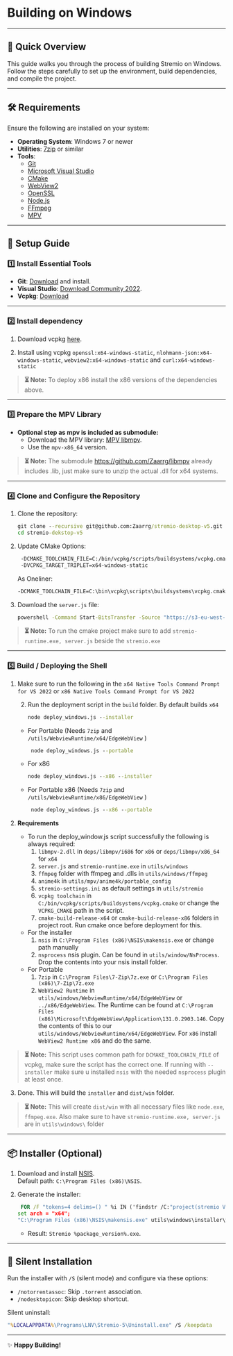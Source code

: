 
# Building on Windows

---

## 🚀 Quick Overview

This guide walks you through the process of building Stremio on Windows. Follow the steps carefully to set up the environment, build dependencies, and compile the project.

---

## 🛠️ Requirements

Ensure the following are installed on your system:

- **Operating System**: Windows 7 or newer
- **Utilities**: [7zip](https://www.7-zip.org/) or similar
- **Tools**:
    - [Git](https://git-scm.com/download/win)
    - [Microsoft Visual Studio](https://visualstudio.microsoft.com/)
    - [CMake](https://cmake.org/)
    - [WebView2](https://developer.microsoft.com/de-de/microsoft-edge/webview2/?ch=1&form=MA13LH)
    - [OpenSSL](https://slproweb.com/products/Win32OpenSSL.html)
    - [Node.js](https://nodejs.org/)
    - [FFmpeg](https://ffmpeg.org/download.html)
    - [MPV](https://sourceforge.net/projects/mpv-player-windows/)

---

## 📂 Setup Guide

### 1️⃣ **Install Essential Tools**
- **Git**: [Download](https://git-scm.com/download/win) and install.
- **Visual Studio**: [Download Community 2022](https://visualstudio.microsoft.com/de/downloads/).
- **Vcpkg**: [Download](https://github.com/microsoft/vcpkg)

---

### 2️⃣ **Install dependency**


1. Download vcpkg [here](https://github.com/microsoft/vcpkg).

2. Install using vcpkg ``openssl:x64-windows-static``, ``nlohmann-json:x64-windows-static``, ``webview2:x64-windows-static`` and ``curl:x64-windows-static``

> **⏳ Note:** To deploy x86 install the x86 versions of the dependencies above.


---

### 3️⃣ **Prepare the MPV Library**

- **Optional step as mpv is included as submodule:**
  - Download the MPV library: [MPV libmpv](https://sourceforge.net/projects/mpv-player-windows/files/libmpv/).
  - Use the `mpv-x86_64` version.
> **⏳ Note:** The submodule https://github.com/Zaarrg/libmpv already includes .lib, just make sure to unzip the actual .dll for x64 systems.
---

### 4️⃣ **Clone and Configure the Repository**

1. Clone the repository:
   ```cmd
   git clone --recursive git@github.com:Zaarrg/stremio-desktop-v5.git
   cd stremio-dekstop-v5
   ```
2. Update CMake Options:
   ```cmd
    -DCMAKE_TOOLCHAIN_FILE=C:/bin/vcpkg/scripts/buildsystems/vcpkg.cmake 
    -DVCPKG_TARGET_TRIPLET=x64-windows-static
   ```
   As Oneliner:
    ```cmd
   -DCMAKE_TOOLCHAIN_FILE=C:\bin\vcpkg\scripts\buildsystems\vcpkg.cmake -DVCPKG_TARGET_TRIPLET=x64-windows-static
   ```
3. Download the `server.js` file:
   ```cmd
   powershell -Command Start-BitsTransfer -Source "https://s3-eu-west-1.amazonaws.com/stremio-artifacts/four/v%package_version%/server.js" -Destination server.js
   ```

> **⏳ Note:** To run the cmake project make sure to add `stremio-runtime.exe, server.js` beside the `stremio.exe`

---

### 5️⃣ **Build / Deploying the Shell**

1. Make sure to run the following in the `x64 Native Tools Command Prompt for VS 2022` or `x86 Native Tools Command Prompt for VS 2022`

   2. Run the deployment script in the ``build`` folder. By default builds ``x64``
      ```cmd
      node deploy_windows.js --installer
      ```
   - For Portable (Needs ``7zip`` and ``/utils/WebviewRuntime/x64/EdgeWebView`` )
     ```cmd
      node deploy_windows.js --portable
      ```
   
   - For x86
     ```cmd
     node deploy_windows.js --x86 --installer
     ```
   - For Portable x86 (Needs ``7zip`` and ``/utils/WebviewRuntime/x86/EdgeWebView`` )
     ```cmd
      node deploy_windows.js --x86 --portable
      ```

2. **Requirements**
   - To run the deploy_window.js script successfully the following is always required:
     1. ``libmpv-2.dll`` in ``deps/libmpv/i686`` for ``x86`` or ``deps/libmpv/x86_64`` for ``x64``
     2. ``server.js`` and ``stremio-runtime.exe`` in ``utils/windows``
     3. ``ffmpeg`` folder with ffmpeg and .dlls in ``utils/windows/ffmpeg``
     4. ``anime4k``  in ``utils/mpv/anime4k/portable_config``
     5. ``stremio-settings.ini`` as default settings in ``utils/stremio``
     6. ```vcpkg toolchain``` in `C:/bin/vcpkg/scripts/buildsystems/vcpkg.cmake` or change the `VCPKG_CMAKE` path in the script.
     7. ``cmake-build-release-x64`` or ``cmake-build-release-x86`` folders in project root. Run cmake once before deployment for this.
   - For the installer
     1. ``nsis`` in ``C:\Program Files (x86)\NSIS\makensis.exe`` or change path manually
     2. ``nsprocess`` nsis plugin. Can be found in ``utils/window/NsProcess``. Drop the contents into your nsis install folder.
   - For Portable
     1. ``7zip`` in ``C:\Program Files\7-Zip\7z.exe`` or ``C:\Program Files (x86)\7-Zip\7z.exe``
     2. ``WebView2 Runtime`` in ``utils/windows/WebviewRuntime/x64/EdgeWebView`` or ``../x86/EdgeWebView``. The Runtime can be found at ``C:\Program Files (x86)\Microsoft\EdgeWebView\Application\131.0.2903.146``. Copy the contents of this to our ``utils/windows/WebviewRuntime/x64/EdgeWebView``. For ``x86`` install ``WebView2 Runtime x86`` and do the same.


> **⏳ Note:** This script uses common path for ``DCMAKE_TOOLCHAIN_FILE`` of vcpkg, make sure the script has the correct one. If running with ``--installer`` make sure u installed ``nsis`` with the needed ``nsprocess`` plugin at least once.

3. Done. This will build the `installer` and ``dist/win`` folder.

> **⏳ Note:** This will create `dist/win` with all necessary files like `node.exe`, `ffmpeg.exe`. Also make sure to have `stremio-runtime.exe, server.js` are in `utils\windows\` folder
---

## 📦 Installer (Optional)

1. Download and install [NSIS](https://nsis.sourceforge.io/Download).  
   Default path: `C:\Program Files (x86)\NSIS`.

2. Generate the installer:
   ```cmd
    FOR /F "tokens=4 delims=() " %i IN ('findstr /C:"project(stremio VERSION" CMakeLists.txt') DO @set "package_version=%~i"
   set arch = "x64";
   "C:\Program Files (x86)\NSIS\makensis.exe" utils\windows\installer\windows-installer.nsi
   ```
    - Result: `Stremio %package_version%.exe`.

---

## 🔧 Silent Installation

Run the installer with `/S` (silent mode) and configure via these options:

- `/notorrentassoc`: Skip `.torrent` association.
- `/nodesktopicon`: Skip desktop shortcut.

Silent uninstall:
```cmd
"%LOCALAPPDATA%\Programs\LNV\Stremio-5\Uninstall.exe" /S /keepdata
```

---

✨ **Happy Building!**
